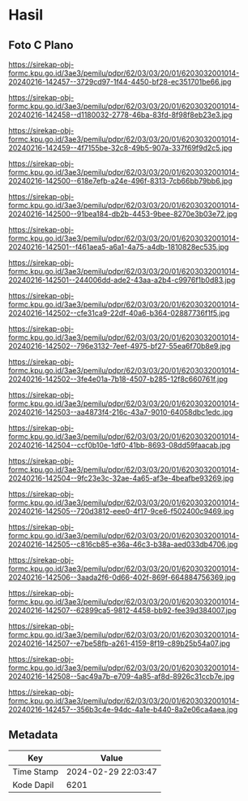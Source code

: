 # Hasil

## Foto C Plano

https://sirekap-obj-formc.kpu.go.id/3ae3/pemilu/pdpr/62/03/03/20/01/6203032001014-20240216-142457--3729cd97-1f44-4450-bf28-ec351701be66.jpg

https://sirekap-obj-formc.kpu.go.id/3ae3/pemilu/pdpr/62/03/03/20/01/6203032001014-20240216-142458--d1180032-2778-46ba-83fd-8f98f8eb23e3.jpg

https://sirekap-obj-formc.kpu.go.id/3ae3/pemilu/pdpr/62/03/03/20/01/6203032001014-20240216-142459--4f7155be-32c8-49b5-907a-337f69f9d2c5.jpg

https://sirekap-obj-formc.kpu.go.id/3ae3/pemilu/pdpr/62/03/03/20/01/6203032001014-20240216-142500--618e7efb-a24e-496f-8313-7cb66bb79bb6.jpg

https://sirekap-obj-formc.kpu.go.id/3ae3/pemilu/pdpr/62/03/03/20/01/6203032001014-20240216-142500--91bea184-db2b-4453-9bee-8270e3b03e72.jpg

https://sirekap-obj-formc.kpu.go.id/3ae3/pemilu/pdpr/62/03/03/20/01/6203032001014-20240216-142501--f461aea5-a6a1-4a75-a4db-1810828ec535.jpg

https://sirekap-obj-formc.kpu.go.id/3ae3/pemilu/pdpr/62/03/03/20/01/6203032001014-20240216-142501--244006dd-ade2-43aa-a2b4-c9976f1b0d83.jpg

https://sirekap-obj-formc.kpu.go.id/3ae3/pemilu/pdpr/62/03/03/20/01/6203032001014-20240216-142502--cfe31ca9-22df-40a6-b364-02887736f1f5.jpg

https://sirekap-obj-formc.kpu.go.id/3ae3/pemilu/pdpr/62/03/03/20/01/6203032001014-20240216-142502--796e3132-7eef-4975-bf27-55ea6f70b8e9.jpg

https://sirekap-obj-formc.kpu.go.id/3ae3/pemilu/pdpr/62/03/03/20/01/6203032001014-20240216-142502--3fe4e01a-7b18-4507-b285-12f8c660761f.jpg

https://sirekap-obj-formc.kpu.go.id/3ae3/pemilu/pdpr/62/03/03/20/01/6203032001014-20240216-142503--aa4873f4-216c-43a7-9010-64058dbc1edc.jpg

https://sirekap-obj-formc.kpu.go.id/3ae3/pemilu/pdpr/62/03/03/20/01/6203032001014-20240216-142504--ccf0b10e-1df0-41bb-8693-08dd59faacab.jpg

https://sirekap-obj-formc.kpu.go.id/3ae3/pemilu/pdpr/62/03/03/20/01/6203032001014-20240216-142504--9fc23e3c-32ae-4a65-af3e-4beafbe93269.jpg

https://sirekap-obj-formc.kpu.go.id/3ae3/pemilu/pdpr/62/03/03/20/01/6203032001014-20240216-142505--720d3812-eee0-4f17-9ce6-f502400c9469.jpg

https://sirekap-obj-formc.kpu.go.id/3ae3/pemilu/pdpr/62/03/03/20/01/6203032001014-20240216-142505--c816cb85-e36a-46c3-b38a-aed033db4706.jpg

https://sirekap-obj-formc.kpu.go.id/3ae3/pemilu/pdpr/62/03/03/20/01/6203032001014-20240216-142506--3aada2f6-0d66-402f-869f-664884756369.jpg

https://sirekap-obj-formc.kpu.go.id/3ae3/pemilu/pdpr/62/03/03/20/01/6203032001014-20240216-142507--62899ca5-9812-4458-bb92-fee39d384007.jpg

https://sirekap-obj-formc.kpu.go.id/3ae3/pemilu/pdpr/62/03/03/20/01/6203032001014-20240216-142507--e7be58fb-a261-4159-8f19-c89b25b54a07.jpg

https://sirekap-obj-formc.kpu.go.id/3ae3/pemilu/pdpr/62/03/03/20/01/6203032001014-20240216-142508--5ac49a7b-e709-4a85-af8d-8926c31ccb7e.jpg

https://sirekap-obj-formc.kpu.go.id/3ae3/pemilu/pdpr/62/03/03/20/01/6203032001014-20240216-142457--356b3c4e-94dc-4a1e-b440-8a2e06ca4aea.jpg


## Metadata

| Key        | Value               |
| ---------- | ------------------- |
| Time Stamp | 2024-02-29 22:03:47 |
| Kode Dapil | 6201                |



